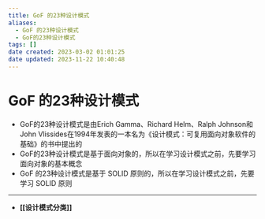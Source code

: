 ```yaml
---
title: GoF 的23种设计模式
aliases:
  - GoF 的23种设计模式
  - GoF的23种设计模式
tags: []
date created: 2023-03-02 01:01:25
date updated: 2023-11-22 10:40:48
---
```


# GoF 的23种设计模式

- GoF的23种设计模式是由Erich Gamma、Richard Helm、Ralph Johnson和John Vlissides在1994年发表的一本名为《设计模式：可复用面向对象软件的基础》的书中提出的
- GoF的23种设计模式是基于面向对象的，所以在学习设计模式之前，先要学习面向对象的基本概念
- GoF 的23种设计模式是基于 SOLID 原则的，所以在学习设计模式之前，先要学习 SOLID 原则
---

- **[[设计模式分类]]**

